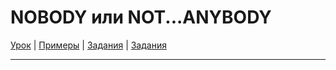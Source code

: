 # NOBODY или NOT...ANYBODY

[Урок](https://youtu.be/y5Gng12a48o) | [Примеры](https://youtu.be/dmiEWz3dOX8) | [Задания](http://ok-tests.ru/unit-78-red/) | [Задания](http://okaudio.ru/grammar77-1/)

---